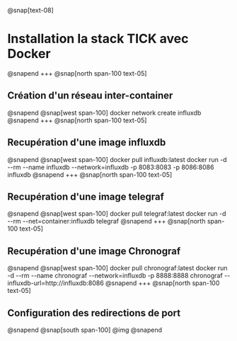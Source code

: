 @snap[text-08]
# Installation la stack TICK avec Docker
@snapend
+++
@snap[north span-100 text-05]
## Création d'un réseau inter-container
@snapend
@snap[west span-100]
docker network create influxdb
@snapend
+++
@snap[north span-100 text-05]
## Recupération d'une image influxdb
@snapend
@snap[west span-100]
docker pull influxdb:latest 
docker run -d --rm --name influxdb --network=influxdb -p 8083:8083 -p 8086:8086 influxdb
@snapend
+++
@snap[north span-100 text-05]
## Recupération d'une image telegraf
@snapend
@snap[west span-100]
docker pull telegraf:latest 
docker run -d --rm --net=container:influxdb telegraf
@snapend
+++
@snap[north span-100 text-05]
## Recupération d'une image Chronograf
@snapend
@snap[west span-100]
docker pull chronograf:latest 
docker run -d --rm --name chronograf --network=influxdb -p 8888:8888 chronograf --influxdb-url=http://influxdb:8086
@snapend
+++
@snap[north span-100 text-05]
## Configuration des redirections de port
@snapend
@snap[south span-100]
@img[](assets/img/redirection.png)
@snapend
